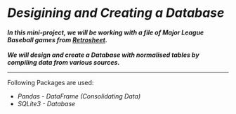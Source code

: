 # *Desigining and Creating a Database*

***In this mini-project, we will be working with a file of Major League Baseball games from [Retrosheet](http://www.retrosheet.org/).<br><br>We will design and create a Database with normalised tables by compiling data from various sources.***

--- 

Following Packages are used:

- *Pandas - DataFrame (Consolidating Data)*
- *SQLite3 - Database*




